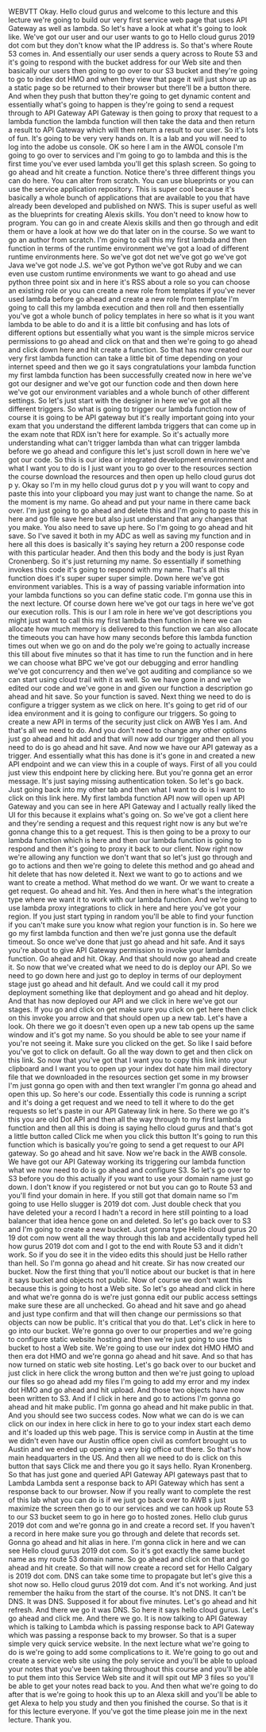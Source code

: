  
 WEBVTT 
 Okay. 
 Hello cloud gurus and welcome to this lecture and this lecture we're going to build our very first service 
 web page that uses API Gateway as well as lambda. 
 So let's have a look at what it's going to look like. 
 We've got our user and our user wants to go to Hello cloud gurus 2019 dot com but they don't know what 
 the IP address is. 
 So that's where Route 53 comes in. 
 And essentially our user sends a query across to Route 53 and it's going to respond with the bucket 
 address for our Web site and then basically our users then going to go over to our S3 bucket and they're 
 going to go to index dot HMO and when they view that page it will just show up as a static page so be 
 returned to their browser but there'll be a button there. 
 And when they push that button they're going to get dynamic content and essentially what's going to 
 happen is they're going to send a request through to API Gateway API Gateway is then going to proxy 
 that request to a lambda function the lambda function will then take the data and then return a result 
 to API Gateway which will then return a result to our user. 
 So it's lots of fun. 
 It's going to be very very hands on. 
 It is a lab and you will need to log into the adobe us console. 
 OK so here I am in the AWOL console I'm going to go over to services and I'm going to go to lambda and 
 this is the first time you've ever used lambda you'll get this splash screen. 
 So going to go ahead and hit create a function. 
 Notice there's three different things you can do here. 
 You can alter from scratch. 
 You can use blueprints or you can use the service application repository. 
 This is super cool because it's basically a whole bunch of applications that are available to you that 
 have already been developed and published on NWS. 
 This is super useful as well as the blueprints for creating Alexis skills. 
 You don't need to know how to program. 
 You can go in and create Alexis skills and then go through and edit them or have a look at how we do 
 that later on in the course. 
 So we want to go an author from scratch. 
 I'm going to call this my first lambda and then function in terms of the runtime environment we've got 
 a load of different runtime environments here. 
 So we've got dot net we've got go we've got Java we've got node J.S. we've got Python we've got Ruby 
 and we can even use custom runtime environments we want to go ahead and use python three point six and 
 in here it's RSS about a role so you can choose an existing role or you can create a new role from templates 
 if you've never used lambda before go ahead and create a new role from template I'm going to call this 
 my lambda execution and then roll and then essentially you've got a whole bunch of policy templates 
 in here so what is it you want lambda to be able to do and it is a little bit confusing and has lots 
 of different options but essentially what you want is the simple micros service permissions to go ahead 
 and click on that and then we're going to go ahead and click down here and hit create a function. 
 So that has now created our very first lambda function can take a little bit of time depending on your 
 internet speed and then we go it says congratulations your lambda function my first lambda function 
 has been successfully created now in here we've got our designer and we've got our function code and 
 then down here we've got our environment variables and a whole bunch of other different settings. 
 So let's just start with the designer in here we've got all the different triggers. 
 So what is going to trigger our lambda function now of course it is going to be API gateway but it's 
 really important going into your exam that you understand the different lambda triggers that can come 
 up in the exam note that RDX isn't here for example. 
 So it's actually more understanding what can't trigger lambda than what can trigger lambda before we 
 go ahead and configure this let's just scroll down in here we've got our code. 
 So this is our idea or integrated development environment and what I want you to do is I just want you 
 to go over to the resources section the course download the resources and then open up hello cloud gurus 
 dot p y. 
 Okay so I'm in my hello cloud gurus dot p y you will want to copy and paste this into your clipboard 
 you may just want to change the name. 
 So at the moment is my name. 
 Go ahead and put your name in there came back over. 
 I'm just going to go ahead and delete this and I'm going to paste this in here and go file save here 
 but also just understand that any changes that you make. 
 You also need to save up here. 
 So I'm going to go ahead and hit save. 
 So I've saved it both in my ADC as well as saving my function and in here all this does is basically 
 it's saying hey return a 200 response code with this particular header. 
 And then this body and the body is just Ryan Cronenberg. 
 So it's just returning my name. 
 So essentially if something invokes this code it's going to respond with my name. 
 That's all this function does it's super super super simple. 
 Down here we've got environment variables. 
 This is a way of passing variable information into your lambda functions so you can define static code. 
 I'm gonna use this in the next lecture. 
 Of course down here we've got our tags in here we've got our execution rolls. 
 This is our I am role in here we've got descriptions you might just want to call this my first lambda 
 then function in here we can allocate how much memory is delivered to this function we can also allocate 
 the timeouts you can have how many seconds before this lambda function times out when we go on and do 
 the poly we're going to actually increase this till about five minutes so that it has time to run the 
 function and in here we can choose what BPC we've got our debugging and error handling we've got concurrency 
 and then we've got auditing and compliance so we can start using cloud trail with it as well. 
 So we have gone in and we've edited our code and we've gone in and given our function a description 
 go ahead and hit save. 
 So your function is saved. 
 Next thing we need to do is configure a trigger system as we click on here. 
 It's going to get rid of our idea environment and it is going to configure our triggers. 
 So going to create a new API in terms of the security just click on AWB Yes I am. 
 And that's all we need to do. 
 And you don't need to change any other options just go ahead and hit add and that will now add our trigger 
 and then all you need to do is go ahead and hit save. 
 And now we have our API gateway as a trigger. 
 And essentially what this has done is it's gone in and created a new API endpoint and we can view this 
 in a couple of ways. 
 First of all you could just view this endpoint here by clicking here. 
 But you're gonna get an error message. 
 It's just saying missing authentication token. 
 So let's go back. 
 Just going back into my other tab and then what I want to do is I want to click on this link here. 
 My first lambda function API now will open up API Gateway and you can see in here API Gateway and I 
 actually really liked the UI for this because it explains what's going on. 
 So we've got a client here and they're sending a request and this request right now is any but we're 
 gonna change this to a get request. 
 This is then going to be a proxy to our lambda function which is here and then our lambda function is 
 going to respond and then it's going to proxy it back to our client. 
 Now right now we're allowing any function we don't want that so let's just go through and go to actions 
 and then we're going to delete this method and go ahead and hit delete that has now deleted it. 
 Next we want to go to actions and we want to create a method. 
 What method do we want. 
 Or we want to create a get request. 
 Go ahead and hit. 
 Yes. 
 And then in here what's the integration type where we want it to work with our lambda function. 
 And we're going to use lambda proxy integrations to click in here and here you've got your region. 
 If you just start typing in random you'll be able to find your function if you can't make sure you know 
 what region your function is in. 
 So here we go my first lambda function and then we're just gonna use the default timeout. 
 So once we've done that just go ahead and hit safe. 
 And it says you're about to give API Gateway permission to invoke your lambda function. 
 Go ahead and hit. 
 Okay. 
 And that should now go ahead and create it. 
 So now that we've created what we need to do is deploy our API. 
 So we need to go down here and just go to deploy in terms of our deployment stage just go ahead and 
 hit default. 
 And we could call it my prod deployment something like that deployment and go ahead and hit deploy. 
 And that has now deployed our API and we click in here we've got our stages. 
 If you go and click on get make sure you click on get here then click on this invoke you arrow and that 
 should open up a new tab. 
 Let's have a look. 
 Oh there we go it doesn't even open up a new tab opens up the same window and it's got my name. 
 So you should be able to see your name if you're not seeing it. 
 Make sure you clicked on the get. 
 So like I said before you've got to click on default. 
 Go all the way down to get and then click on this link. 
 So now that you've got that I want you to copy this link into your clipboard and I want you to open 
 up your index dot hate him mail directory file that we downloaded in the resources section get some 
 in my browser I'm just gonna go open with and then text wrangler I'm gonna go ahead and open this up. 
 So here's our code. 
 Essentially this code is running a script and it's doing a get request and we need to tell it where 
 to do the get requests so let's paste in our API Gateway link in here. 
 So there we go it's this you are old Dot API and then all the way through to my first lambda function 
 and then all this is doing is saying hello cloud gurus and that's got a little button called Click me 
 when you click this button It's going to run this function which is basically you're going to send a 
 get request to our API gateway. 
 So go ahead and hit save. 
 Now we're back in the AWB console. 
 We have got our API Gateway working its triggering our lambda function what we now need to do is go 
 ahead and configure S3. 
 So let's go over to S3 before you do this actually if you want to use your domain name just go down. 
 I don't know if you registered or not but you can go to Route 53 and you'll find your domain in here. 
 If you still got that domain name so I'm going to use Hello slugger is 2019 dot com. 
 Just double check that you have deleted your a record I hadn't a record in here still pointing to a 
 load balancer that idea hence gone on and deleted. 
 So let's go back over to S3 and I'm going to create a new bucket. 
 Just gonna type Hello cloud gurus 20 19 dot com now went all the way through this lab and accidentally 
 typed hell how gurus 2019 dot com and I got to the end with Route 53 and it didn't work. 
 So if you do see it in the video edits this should just be Hello rather than hell. 
 So I'm gonna go ahead and hit create. 
 Sir has now created our bucket. 
 Now the first thing that you'll notice about our bucket is that in here it says bucket and objects not 
 public. 
 Now of course we don't want this because this is going to host a Web site. 
 So let's go ahead and click in here and what we're gonna do is we're just gonna edit our public access 
 settings make sure these are all unchecked. 
 Go ahead and hit save and go ahead and just type confirm and that will then change our permissions so 
 that objects can now be public. 
 It's critical that you do that. 
 Let's click in here to go into our bucket. 
 We're gonna go over to our properties and we're going to configure static website hosting and then we're 
 just going to use this bucket to host a Web site. 
 We're going to use our index dot HMO HMO and then era dot HMO and we're gonna go ahead and hit save. 
 And so that has now turned on static web site hosting. 
 Let's go back over to our bucket and just click in here click the wrong button and then we're just going 
 to upload our files so go ahead add my files I'm going to add my error and my index dot HMO and go ahead 
 and hit upload. 
 And those two objects have now been written to S3. 
 And if I click in here and go to actions I'm gonna go ahead and hit make public. 
 I'm gonna go ahead and hit make public in that. 
 And you should see two success codes. 
 Now what we can do is we can click on our index in here click in here to go to your index start each 
 demo and it's loaded up this web page. 
 This is service comp in Austin at the time we didn't even have our Austin office open civil as comfort 
 brought us to Austin and we ended up opening a very big office out there. 
 So that's how main headquarters in the US. 
 And then all we need to do is click on this button that says Click me and there you go it says hello. 
 Ryan Kronenberg. 
 So that has just gone and queried API Gateway API gateways past that to Lambda Lambda sent a response 
 back to API Gateway which has sent a response back to our browser. 
 Now if you really want to complete the rest of this lab what you can do is if we just go back over to 
 AWB s just maximize the screen then go to our services and we can hook up Route 53 to our S3 bucket 
 seem to go in here go to hosted zones. 
 Hello club gurus 2019 dot com and we're gonna go in and create a record set. 
 If you haven't a record in here make sure you go through and delete that records set. 
 Gonna go ahead and hit alias in here. 
 I'm gonna click in here and we can see Hello cloud gurus 2019 dot com. 
 So it's got exactly the same bucket name as my route 53 domain name. 
 So go ahead and click on that and go ahead and hit create. 
 So that will now create a record set for Hello Calgary is 2019 dot com. 
 DNS can take some time to propagate but let's give this a shot now so. 
 Hello cloud gurus 2019 dot com. 
 And it's not working. 
 And just remember the haiku from the start of the course. 
 It's not DNS. 
 It can't be DNS. 
 It was DNS. 
 Supposed it for about five minutes. 
 Let's go ahead and hit refresh. 
 And there we go it was DNS. 
 So here it says hello cloud gurus. 
 Let's go ahead and click me. 
 And there we go. 
 It is now talking to API Gateway which is talking to Lambda which is passing response back to API Gateway 
 which was passing a response back to my browser. 
 So that is a super simple very quick service website. 
 In the next lecture what we're going to do is we're going to add some complications to it. 
 We're going to go out and create a service web site using the poly service and you'll be able to upload 
 your notes that you've been taking throughout this course and you'll be able to put them into this Service 
 Web site and it will spit out MP 3 files so you'll be able to get your notes read back to you. 
 And then what we're going to do after that is we're going to hook this up to an Alexa skill and you'll 
 be able to get Alexa to help you study and then you finished the course. 
 So that is it for this lecture everyone. 
 If you've got the time please join me in the next lecture. 
 Thank you.